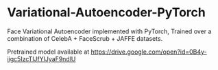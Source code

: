 # Variational-Autoencoder-PyTorch
Face Variational Autoencoder implemented with PyTorch, Trained over a combination of CelebA + FaceScrub + JAFFE datasets.

Pretrained model available at https://drive.google.com/open?id=0B4y-iigc5IzcTlJfYlJyaF9ndlU
